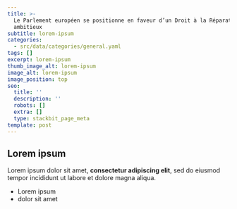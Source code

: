 ```yaml
---
title: >-
  Le Parlement européen se positionne en faveur d’un Droit à la Réparation
  ambitieux
subtitle: lorem-ipsum
categories:
  - src/data/categories/general.yaml
tags: []
excerpt: lorem-ipsum
thumb_image_alt: lorem-ipsum
image_alt: lorem-ipsum
image_position: top
seo:
  title: ''
  description: ''
  robots: []
  extra: []
  type: stackbit_page_meta
template: post
---
```

## Lorem ipsum

Lorem ipsum dolor sit amet, **consectetur adipiscing elit**, sed do eiusmod tempor incididunt ut labore et dolore magna aliqua.

- Lorem ipsum
- dolor sit amet